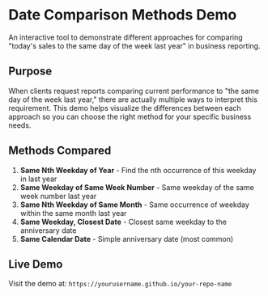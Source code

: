 # Date Comparison Methods Demo

An interactive tool to demonstrate different approaches for comparing "today's sales to the same day of the week last year" in business reporting.

## Purpose

When clients request reports comparing current performance to "the same day of the week last year," there are actually multiple ways to interpret this requirement. This demo helps visualize the differences between each approach so you can choose the right method for your specific business needs.

## Methods Compared

1. **Same Nth Weekday of Year** - Find the nth occurrence of this weekday in last year
2. **Same Weekday of Same Week Number** - Same weekday of the same week number last year
3. **Same Nth Weekday of Same Month** - Same occurrence of weekday within the same month last year
4. **Same Weekday, Closest Date** - Closest same weekday to the anniversary date
5. **Same Calendar Date** - Simple anniversary date (most common)

## Live Demo

Visit the demo at: `https://yourusername.github.io/your-repo-name`

